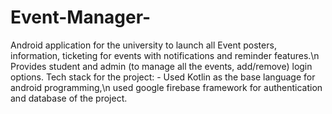 # Event-Manager-
Android application for the university to launch all Event posters, information, ticketing for events with notifications and reminder features.\n
Provides student and admin (to manage all the events, add/remove) login options. Tech stack for the project: - Used Kotlin as the base language for android programming,\n
used google firebase framework for authentication and database of the project.
